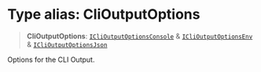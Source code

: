 # Type alias: CliOutputOptions

> **CliOutputOptions**: [`ICliOutputOptionsConsole`](../interfaces/ICliOutputOptionsConsole.md) & [`ICliOutputOptionsEnv`](../interfaces/ICliOutputOptionsEnv.md) & [`ICliOutputOptionsJson`](../interfaces/ICliOutputOptionsJson.md)

Options for the CLI Output.
